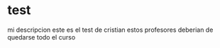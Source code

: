 # test
mi descripcion
este es el test de cristian
estos profesores deberian de quedarse todo el curso
